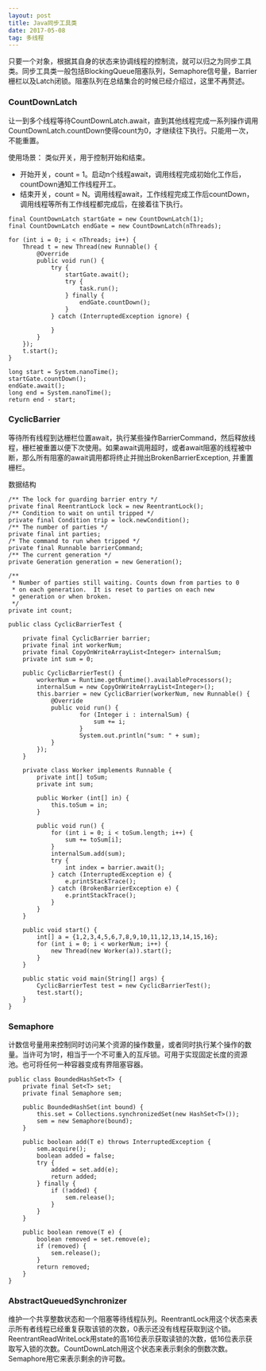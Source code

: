 ```yaml
---
layout: post
title: Java同步工具类
date: 2017-05-08
tag: 多线程
---
```


 只要一个对象，根据其自身的状态来协调线程的控制流，就可以归之为同步工具类。同步工具类一般包括BlockingQueue阻塞队列，Semaphore信号量，Barrier栅栏以及Latch闭锁。阻塞队列在总结集合的时候已经介绍过，这里不再赘述。

 ### CountDownLatch

 让一到多个线程等待CountDownLatch.await，直到其他线程完成一系列操作调用CountDownLatch.countDown使得count为0，才继续往下执行。只能用一次，不能重置。

 使用场景：
 类似开关，用于控制开始和结束。
 - 开始开关，count = 1。启动n个线程await，调用线程完成初始化工作后，countDown通知工作线程开工。
 - 结束开关，count = N。调用线程await，工作线程完成工作后countDown，调用线程等所有工作线程都完成后，在接着往下执行。

```
final CountDownLatch startGate = new CountDownLatch(1);
final CountDownLatch endGate = new CountDownLatch(nThreads);

for (int i = 0; i < nThreads; i++) {
    Thread t = new Thread(new Runnable() {
        @Override
        public void run() {
            try {
                startGate.await();
                try {
                    task.run();
                } finally {
                    endGate.countDown();
                }
            } catch (InterruptedException ignore) {

            }
        }
    });
    t.start();
}

long start = System.nanoTime();
startGate.countDown();
endGate.await();
long end = System.nanoTime();
return end - start;
```

### CyclicBarrier
等待所有线程到达栅栏位置await，执行某些操作BarrierCommand，然后释放线程，栅栏被重置以便下次使用。如果await调用超时，或者await阻塞的线程被中断，那么所有阻塞的await调用都将终止并抛出BrokenBarrierException, 并重置栅栏。

数据结构
```
/** The lock for guarding barrier entry */
private final ReentrantLock lock = new ReentrantLock();
/** Condition to wait on until tripped */
private final Condition trip = lock.newCondition();
/** The number of parties */
private final int parties;
/* The command to run when tripped */
private final Runnable barrierCommand;
/** The current generation */
private Generation generation = new Generation();

/**
 * Number of parties still waiting. Counts down from parties to 0
 * on each generation.  It is reset to parties on each new
 * generation or when broken.
 */
private int count;
```

```
public class CyclicBarrierTest {

    private final CyclicBarrier barrier;
    private final int workerNum;
    private final CopyOnWriteArrayList<Integer> internalSum;
    private int sum = 0;

    public CyclicBarrierTest() {
        workerNum = Runtime.getRuntime().availableProcessors();
        internalSum = new CopyOnWriteArrayList<Integer>();
        this.barrier = new CyclicBarrier(workerNum, new Runnable() {
            @Override
            public void run() {
                    for (Integer i : internalSum) {
                        sum += i;
                    }
                    System.out.println("sum: " + sum);
            }
        });
    }

    private class Worker implements Runnable {
        private int[] toSum;
        private int sum;

        public Worker (int[] in) {
            this.toSum = in;
        }

        public void run() {
            for (int i = 0; i < toSum.length; i++) {
                sum += toSum[i];
            }
            internalSum.add(sum);
            try {
                int index = barrier.await();
            } catch (InterruptedException e) {
                e.printStackTrace();
            } catch (BrokenBarrierException e) {
                e.printStackTrace();
            }
        }
    }

    public void start() {
        int[] a = {1,2,3,4,5,6,7,8,9,10,11,12,13,14,15,16};
        for (int i = 0; i < workerNum; i++) {
            new Thread(new Worker(a)).start();
        }
    }

    public static void main(String[] args) {
        CyclicBarrierTest test = new CyclicBarrierTest();
        test.start();
    }
}
```

### Semaphore
计数信号量用来控制同时访问某个资源的操作数量，或者同时执行某个操作的数量。当许可为1时，相当于一个不可重入的互斥锁。可用于实现固定长度的资源池。也可将任何一种容器变成有界阻塞容器。

```
public class BoundedHashSet<T> {
    private final Set<T> set;
    private final Semaphore sem;

    public BoundedHashSet(int bound) {
        this.set = Collections.synchronizedSet(new HashSet<T>());
        sem = new Semaphore(bound);
    }

    public boolean add(T e) throws InterruptedException {
        sem.acquire();
        boolean added = false;
        try {
            added = set.add(e);
            return added;
        } finally {
            if (!added) {
                sem.release();
            }
        }
    }

    public boolean remove(T e) {
        boolean removed = set.remove(e);
        if (removed) {
            sem.release();
        }
        return removed;
    }
}
```

### AbstractQueuedSynchronizer
维护一个共享整数状态和一个阻塞等待线程队列。ReentrantLock用这个状态来表示所有者线程已经重复获取该锁的次数，0表示还没有线程获取到这个锁。ReentrantReadWriteLock用state的高16位表示获取读锁的次数，低16位表示获取写入锁的次数。CountDownLatch用这个状态来表示剩余的倒数次数。Semaphore用它来表示剩余的许可数。

